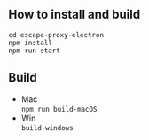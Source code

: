 ## How to install and build
```
cd escape-proxy-electron
npm install
npm run start
```

## Build
* Mac   
`npm run build-macOS`
* Win   
`build-windows`

